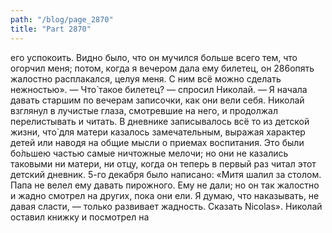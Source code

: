 ```yaml
---
path: "/blog/page_2870"
title: "Part 2870"
---
```


его успокоить. Видно было, что он мучился больше всего тем, что огорчил меня; потом, когда я вечером дала ему билетец, он 286опять жалостно расплакался, целуя меня. С ним всё можно сделать нежностью».
— Что̀ такое билетец? — спросил Николай.
— Я начала давать старшим по вечерам записочки, как они вели себя.
Николай взглянул в лучистые глаза, смотревшие на него, и продолжал перелистывать и читать. В дневнике записывалось всё то из детской жизни, что̀ для матери казалось замечательным, выражая характер детей или наводя на общие мысли о приемах воспитания. Это были бо̀льшею частью самые ничтожные мелочи; но они не казались таковыми ни матери, ни отцу, когда он теперь в первый раз читал этот детский дневник.
5-го декабря было написано:
«Митя шалил за столом. Папа не велел ему давать пирожного. Ему не дали; но он так жалостно и жадно смотрел на других, пока они ели. Я думаю, что наказывать, не давая сласти, — только развивает жадность. Сказать Nicolas».
Николай оставил книжку и посмотрел на
